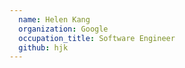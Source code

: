 ```yaml
---
  name: Helen Kang
  organization: Google
  occupation_title: Software Engineer
  github: hjk
---
```

